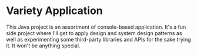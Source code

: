 # Variety Application

This Java project is an assortment of console-based application. It's a fun side project where I'll get to apply design and system design patterns as well as experimenting some third-party libraries and APIs for the sake trying it. It won't be anything special.
